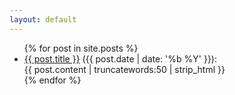 ```yaml
---
layout: default
---
```


<ul>
  {% for post in site.posts %}
    <li>
      <a href="{{ post.url }}">{{ post.title }}</a> ({{ post.date | date: '%b %Y' }}):<br>      
      {{ post.content | truncatewords:50 | strip_html }}
    </li>
  {% endfor %}
</ul>
